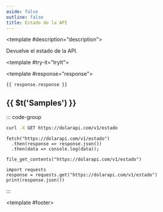 ```yaml
---
aside: false
outline: false
title: Estado de la API
---
```


<script setup>
import { setRegionForSidebar } from '../../.vitepress/sidebar/sidebar.utils.js'

setRegionForSidebar('ar')
</script>

<OAOperation operationId="get-estado" :hide-default-footer="false">

<template #description="description">

<PathEndpoint :method="description.method" :path="description.path" :baseUrl="description.baseUrl" />

Devuelve el estado de la API.

</template>

<template #try-it="tryIt">

<TryItButton :operation-id="tryIt.operationId" :method="tryIt.method" hide-endpoint>

<template #response="response">

```json-vue
{{ response.response }}
```

</template>

</TryItButton>

## {{ $t('Samples') }}

::: code-group

```bash [cURL] 
curl -X GET https://dolarapi.com/v1/estado
```

```js-vue [JavaScript]
fetch("https://dolarapi.com/v1/estado")
  .then(response => response.json())
  .then(data => console.log(data));
```

```php-vue [PHP]
file_get_contents("https://dolarapi.com/v1/estado")
```

```python-vue [Python]
import requests
response = requests.get("https://dolarapi.com/v1/estado")
print(response.json())
```

:::

</template>

<template #footer>

<OAFooter />

<!--@include: ./parts/get-estado-footer.md -->

</template>

</OAOperation>
